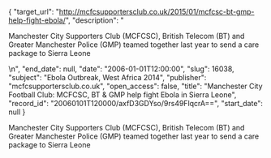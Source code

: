 {
  "target_url": "http://mcfcsupportersclub.co.uk/2015/01/mcfcsc-bt-gmp-help-fight-ebola/", 
  "description": "<p>Manchester City Supporters Club (MCFCSC), British Telecom (BT) and Greater Manchester Police (GMP) teamed together last year to send a care package to Sierra Leone</p>\n", 
  "end_date": null, 
  "date": "2006-01-01T12:00:00", 
  "slug": 16038, 
  "subject": "Ebola Outbreak, West Africa 2014", 
  "publisher": "mcfcsupportersclub.co.uk", 
  "open_access": false, 
  "title": "Manchester City Football Club: MCFCSC, BT & GMP help fight Ebola in Sierra Leone", 
  "record_id": "20060101T120000/axfD3GDYso/9rs49FlqcrA==", 
  "start_date": null
}

<p>Manchester City Supporters Club (MCFCSC), British Telecom (BT) and Greater Manchester Police (GMP) teamed together last year to send a care package to Sierra Leone</p>
